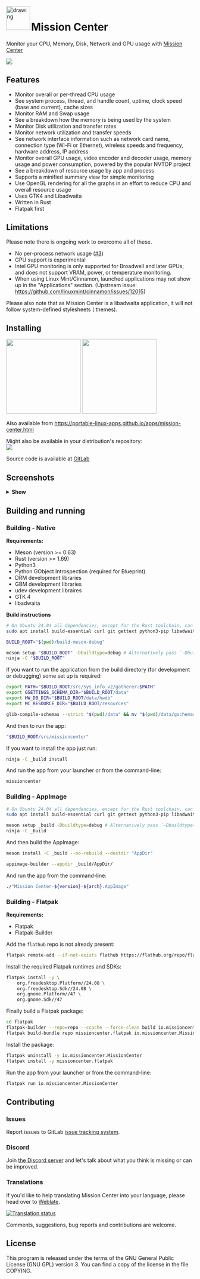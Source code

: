 <img align="left"  src="https://gitlab.com/mission-center-devs/mission-center/-/raw/main/data/icons/hicolor/scalable/apps/io.missioncenter.MissionCenter.svg" alt="drawing" width="64"/> 

# Mission Center

Monitor your CPU, Memory, Disk, Network and GPU usage with [Mission Center](https://missioncenter.io/)

![](https://gitlab.com/mission-center-devs/mission-center/-/raw/main/screenshots/0001-cpu-multi.png)

## Features

* Monitor overall or per-thread CPU usage
* See system process, thread, and handle count, uptime, clock speed (base and current), cache sizes
* Monitor RAM and Swap usage
* See a breakdown how the memory is being used by the system
* Monitor Disk utilization and transfer rates
* Monitor network utilization and transfer speeds
* See network interface information such as network card name, connection type (Wi-Fi or Ethernet), wireless speeds and
  frequency, hardware address, IP address
* Monitor overall GPU usage, video encoder and decoder usage, memory usage and power consumption, powered by the popular
  NVTOP project
* See a breakdown of resource usage by app and process
* Supports a minified summary view for simple monitoring
* Use OpenGL rendering for all the graphs in an effort to reduce CPU and overall resource usage
* Uses GTK4 and Libadwaita
* Written in Rust
* Flatpak first

## Limitations

Please note there is ongoing work to overcome all of these.

* No per-process network usage ([#3](https://gitlab.com/mission-center-devs/mission-center/-/issues/3))
* GPU support is experimental
* Intel GPU monitoring is only supported for Broadwell and later GPUs; and does not support VRAM, power, or temperature
  monitoring.
* When using Linux Mint/Cinnamon, launched applications may not show up in the "Applications" section. (Upstream
  issue: https://github.com/linuxmint/cinnamon/issues/12015)

Please also note that as Mission Center is a libadwaita application, it will not follow system-defined stylesheets (
themes).

## Installing

<a href="https://flathub.org/apps/io.missioncenter.MissionCenter"><img src="https://dl.flathub.org/assets/badges/flathub-badge-en.svg" width=200/></a>
<a href="https://gitlab.com/mission-center-devs/mission-center/-/jobs/7944261391/artifacts/raw/MissionCenter-x86_64.AppImage"><img src="https://raw.githubusercontent.com/AppImage/docs.appimage.org/master/source/_static/img/download-appimage-banner.svg" width=200/></a>

Also available from https://portable-linux-apps.github.io/apps/mission-center.html

Might also be available in your distribution's repository:  
[![](https://repology.org/badge/vertical-allrepos/mission-center.svg)](https://repology.org/project/mission-center/versions)

Source code is available at [GitLab](https://gitlab.com/mission-center-devs/mission-center)

## Screenshots

<details>
  <summary><b>Show</b></summary>

  <br/>

*CPU overall view*  
![](https://gitlab.com/mission-center-devs/mission-center/-/raw/main/screenshots/0002-cpu-overall.png)

*Memory view*  
![](https://gitlab.com/mission-center-devs/mission-center/-/raw/main/screenshots/0003-memory.png)

*Disk view*  
![](https://gitlab.com/mission-center-devs/mission-center/-/raw/main/screenshots/0004-disk.png)

*Ethernet and Wi-Fi view*  
![](https://gitlab.com/mission-center-devs/mission-center/-/raw/main/screenshots/0005-net-wired.png)
![](https://gitlab.com/mission-center-devs/mission-center/-/raw/main/screenshots/0006-net-wireless.png)

*GPU view*  
![](https://gitlab.com/mission-center-devs/mission-center/-/raw/main/screenshots/0007-gpu-amd.png)
![](https://gitlab.com/mission-center-devs/mission-center/-/raw/main/screenshots/0008-gpu-nvidia.png)

*Apps page*  
![](https://gitlab.com/mission-center-devs/mission-center/-/raw/main/screenshots/0009-apps.png)
![](https://gitlab.com/mission-center-devs/mission-center/-/raw/main/screenshots/0010-apps-filter.png)

*Services page*
![](https://gitlab.com/mission-center-devs/mission-center/-/raw/main/screenshots/0018-services.png)
![](https://gitlab.com/mission-center-devs/mission-center/-/raw/main/screenshots/019-services-filter.png)
![](https://gitlab.com/mission-center-devs/mission-center/-/raw/main/screenshots/0020-service-details.png)

*Dark mode*  
![](https://gitlab.com/mission-center-devs/mission-center/-/raw/main/screenshots/0011-cpu-dark.png)
![](https://gitlab.com/mission-center-devs/mission-center/-/raw/main/screenshots/0012-disk-dark.png)
![](https://gitlab.com/mission-center-devs/mission-center/-/raw/main/screenshots/0013-gpu-nvidia-dark.png)
![](https://gitlab.com/mission-center-devs/mission-center/-/raw/main/screenshots/0014-apps-dark.png)
![](https://gitlab.com/mission-center-devs/mission-center/-/raw/main/screenshots/0021-services-dark.png)

*Summary view*  
![](https://gitlab.com/mission-center-devs/mission-center/-/raw/main/screenshots/0015-cpu-summary-view.png)
![](https://gitlab.com/mission-center-devs/mission-center/-/raw/main/screenshots/0016-cpu-summary-view-dark.png)

  </details>

## Building and running

### Building - Native

**Requirements:**

* Meson (version >= 0.63)
* Rust (version >= 1.69)
* Python3
* Python GObject Introspection (required for Blueprint)
* DRM development libraries
* GBM development libraries
* udev development libraires
* GTK 4
* libadwaita

**Build instructions**

```bash
# On Ubuntu 24.04 all dependencies, except for the Rust toolchain, can be installed with:
sudo apt install build-essential curl git gettext python3-pip libadwaita-1-dev python3-gi libudev-dev libdrm-dev libgbm-dev desktop-file-utils meson libdbus-1-dev pkg-config

BUILD_ROOT="$(pwd)/build-meson-debug"

meson setup "$BUILD_ROOT" -Dbuildtype=debug # Alternatively pass `-Dbuildtype=release` for a release build
ninja -C "$BUILD_ROOT"
```

If you want to run the application from the build directory (for development or debugging) some set up is required:

```bash
export PATH="$BUILD_ROOT/src/sys_info_v2/gatherer:$PATH"
export GSETTINGS_SCHEMA_DIR="$BUILD_ROOT/data"
export HW_DB_DIR="$BUILD_ROOT/data/hwdb"
export MC_RESOURCE_DIR="$BUILD_ROOT/resources"

glib-compile-schemas --strict "$(pwd)/data" && mv "$(pwd)/data/gschemas.compiled" "$BUILD_ROOT/data/"
```

And then to run the app:

```bash
"$BUILD_ROOT/src/missioncenter"
```

If you want to install the app just run:

```bash
ninja -C _build install
```

And run the app from your launcher or from the command-line:

```bash
missioncenter
```

### Building - AppImage

```bash
# On Ubuntu 24.04 all dependencies, except for the Rust toolchain, can be installed with:
sudo apt install build-essential curl git gettext python3-pip libadwaita-1-dev python3-gi libudev-dev libdrm-dev libgbm-dev desktop-file-utils meson

meson setup _build -Dbuildtype=debug # Alternatively pass `-Dbuildtype=release` for a release build
ninja -C _build
```

And then build the AppImage:

```bash
meson install -C _build --no-rebuild --destdir "AppDir"

appimage-builder --appdir _build/AppDir/ 
```

And run the app from the command-line:

```bash
./"Mission Center-${version}-${arch}.AppImage"
```

### Building - Flatpak

**Requirements:**

* Flatpak
* Flatpak-Builder

Add the `flathub` repo is not already present:

```bash
flatpak remote-add --if-not-exists flathub https://flathub.org/repo/flathub.flatpakrepo
```

Install the required Flatpak runtimes and SDKs:

```bash
flatpak install -y \
    org.freedesktop.Platform//24.08 \
    org.freedesktop.Sdk//24.08 \
    org.gnome.Platform//47 \
    org.gnome.Sdk//47
```

Finally build a Flatpak package:

```bash
cd flatpak
flatpak-builder --repo=repo --ccache --force-clean build io.missioncenter.MissionCenter.json
flatpak build-bundle repo missioncenter.flatpak io.missioncenter.MissionCenter
```

Install the package:

```bash
flatpak uninstall -y io.missioncenter.MissionCenter
flatpak install -y missioncenter.flatpak
```

Run the app from your launcher or from the command-line:

```bash
flatpak run io.missioncenter.MissionCenter
```

## Contributing

### Issues

Report issues to GitLab [issue tracking system](https://gitlab.com/mission-center-devs/mission-center/-/issues).

### Discord

Join [the Discord server](https://discord.gg/RG7QTeB9yk) and let's talk about what you think is missing or can be
improved.

### Translations

If you'd like to help translating Mission Center into your language, please head over
to [Weblate](https://hosted.weblate.org/engage/mission-center/).

<a href="https://hosted.weblate.org/engage/mission-center/">
  <img src="https://hosted.weblate.org/widgets/mission-center/-/mission-center/multi-auto.svg" alt="Translation status" />
</a>

Comments, suggestions, bug reports and contributions are welcome.

## License

This program is released under the terms of the GNU General Public License (GNU GPL) version 3. You can find a copy of
the license in the file COPYING.
